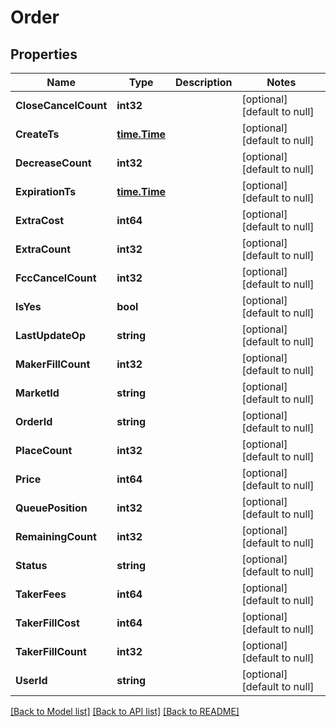 # Order

## Properties
Name | Type | Description | Notes
------------ | ------------- | ------------- | -------------
**CloseCancelCount** | **int32** |  | [optional] [default to null]
**CreateTs** | [**time.Time**](time.Time.md) |  | [optional] [default to null]
**DecreaseCount** | **int32** |  | [optional] [default to null]
**ExpirationTs** | [**time.Time**](time.Time.md) |  | [optional] [default to null]
**ExtraCost** | **int64** |  | [optional] [default to null]
**ExtraCount** | **int32** |  | [optional] [default to null]
**FccCancelCount** | **int32** |  | [optional] [default to null]
**IsYes** | **bool** |  | [optional] [default to null]
**LastUpdateOp** | **string** |  | [optional] [default to null]
**MakerFillCount** | **int32** |  | [optional] [default to null]
**MarketId** | **string** |  | [optional] [default to null]
**OrderId** | **string** |  | [optional] [default to null]
**PlaceCount** | **int32** |  | [optional] [default to null]
**Price** | **int64** |  | [optional] [default to null]
**QueuePosition** | **int32** |  | [optional] [default to null]
**RemainingCount** | **int32** |  | [optional] [default to null]
**Status** | **string** |  | [optional] [default to null]
**TakerFees** | **int64** |  | [optional] [default to null]
**TakerFillCost** | **int64** |  | [optional] [default to null]
**TakerFillCount** | **int32** |  | [optional] [default to null]
**UserId** | **string** |  | [optional] [default to null]

[[Back to Model list]](../README.md#documentation-for-models) [[Back to API list]](../README.md#documentation-for-api-endpoints) [[Back to README]](../README.md)

